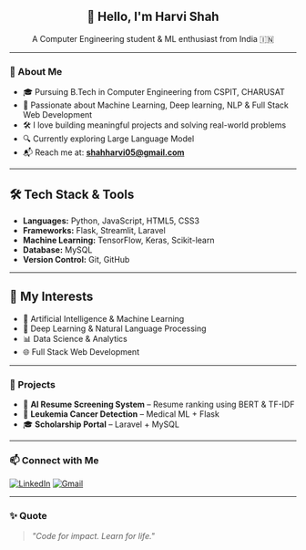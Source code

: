 <h2 align="center">👋 Hello, I'm Harvi Shah</h2>
<p align="center">A Computer Engineering student & ML enthusiast from India 🇮🇳</p>

---

### 🚀 About Me

- 🎓 Pursuing B.Tech in Computer Engineering from CSPIT, CHARUSAT  
- 🤖 Passionate about Machine Learning, Deep learning, NLP & Full Stack Web Development 
- 🛠️ I love building meaningful projects and solving real-world problems  
- 🔍 Currently exploring Large Language Model
- 📬 Reach me at: **shahharvi05@gmail.com**

---

## 🛠️ Tech Stack & Tools

- **Languages:** Python, JavaScript, HTML5, CSS3  
- **Frameworks:** Flask, Streamlit, Laravel  
- **Machine Learning:** TensorFlow, Keras, Scikit-learn
- **Database:** MySQL  
- **Version Control:** Git, GitHub  

---

## 🎯 My Interests

- 🤖 Artificial Intelligence & Machine Learning  
- 🧠 Deep Learning & Natural Language Processing
- 📊 Data Science & Analytics   
- 🌐 Full Stack Web Development  

---

### 💼 Projects

- 📄 **AI Resume Screening System** – Resume ranking using BERT & TF-IDF  
- 🧠 **Leukemia Cancer Detection** – Medical ML + Flask  
- 🎓 **Scholarship Portal** – Laravel + MySQL  

---

### 📫 Connect with Me

[![LinkedIn](https://img.shields.io/badge/LinkedIn-blue?style=flat&logo=linkedin)](https://www.linkedin.com/in/harvi-shah-0918762b4/)
[![Gmail](https://img.shields.io/badge/Gmail-D14836?style=flat&logo=gmail&logoColor=white)](mailto:shahharvi05@gmail.com)

---

### ✨ Quote

> *"Code for impact. Learn for life."*

